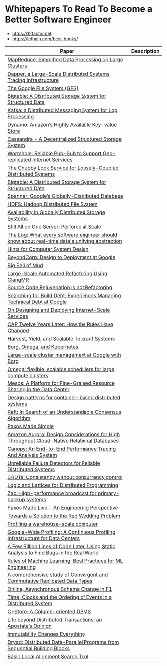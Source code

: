 # Whitepapers To Read To Become a Better Software Engineer

- https://12factor.net
- https://lethain.com/best-books/

| Paper | Description | 
|-------|------------|
| [MapReduce: Simplified Data Processing on Large Clusters](https://static.googleusercontent.com/media/research.google.com/en//archive/mapreduce-osdi04.pdf) |
| [Dapper, a Large-Scale Distributed Systems Tracing Infrastructure]() |
| [The Google File System (GFS)](https://storage.googleapis.com/gweb-research2023-media/pubtools/pdf/035fc972c796d33122033a0614bc94cff1527999.pdf) |
| [Bigtable: A Distributed Storage System for Structured Data](https://storage.googleapis.com/gweb-research2023-media/pubtools/pdf/68a74a85e1662fe02ff3967497f31fda7f32225c.pdf) |
| [Kafka: a Distributed Messaging System for Log Processing](https://s3.amazonaws.com/systemsandpapers/papers/Kafka.pdf) |
| [Dynamo: Amazon’s Highly Available Key-value Store](https://www.allthingsdistributed.com/2007/10/amazons_dynamo.html) |
| [Cassandra - A Decentralized Structured Storage System]() |
| [Wormhole: Reliable Pub-Sub to Support Geo-replicated Internet Services](https://s3.amazonaws.com/systemsandpapers/papers/wormhole.pdf)
| [The Chubby Lock Service for Loosely-Coupled Distributed Systems](https://storage.googleapis.com/gweb-research2023-media/pubtools/pdf/c64be13661eaea41dcc4fdd569be4858963b0bd3.pdf) |
| [Bigtable: A Distributed Storage System for Structured Data](https://static.googleusercontent.com/media/research.google.com/en//archive/bigtable-osdi06.pdf)|
| [Spanner: Google’s Globally-Distributed Database](https://static.googleusercontent.com/media/research.google.com/en//pubs/archive/44915.pdf) |
| [HDFS: Hadoop Distributed File System]() |
| [Availability in Globally Distributed Storage Systems](https://static.googleusercontent.com/media/research.google.com/en//pubs/archive/36737.pdf) |
| [Still All on One Server: Perforce at Scale](https://static.googleusercontent.com/media/research.google.com/en//pubs/archive/39983.pdf)
| [The Log: What every software engineer should know about real-time data's unifying abstraction](https://engineering.linkedin.com/distributed-systems/log-what-every-software-engineer-should-know-about-real-time-datas-unifying)
| [Hints for Computer System Design](https://s3.amazonaws.com/systemsandpapers/papers/acrobat-17.pdf) |
| [BeyondCorp: Design to Deployment at Google](https://static.googleusercontent.com/media/research.google.com/en//pubs/archive/44860.pdf)
| [Big Ball of Mud](https://s3.amazonaws.com/systemsandpapers/papers/bigballofmud.pdf) |
| [Large-Scale Automated Refactoring Using ClangMR](https://static.googleusercontent.com/media/research.google.com/en//pubs/archive/41342.pdf)
| [Source Code Rejuvenation is not Refactoring](https://s3.amazonaws.com/systemsandpapers/papers/sofsem10.pdf) |
| [Searching for Build Debt: Experiences Managing Technical Debt at Google](https://static.googleusercontent.com/media/research.google.com/en//pubs/archive/37755.pdf) |
| [On Designing and Deploying Internet-Scale Services](https://s3.amazonaws.com/systemsandpapers/papers/hamilton.pdf) |
| [CAP Twelve Years Later: How the Rules Have Changed]() |
| [Harvest, Yield, and Scalable Tolerant Systems](https://s3.amazonaws.com/systemsandpapers/papers/FOX_Brewer_99-Harvest_Yield_and_Scalable_Tolerant_Systems.pdf) |
| [Borg, Omega, and Kubernetes](https://dl.acm.org/doi/10.1145/2898442.2898444) |
| [Large-scale cluster management at Google with Borg](https://s3.amazonaws.com/systemsandpapers/papers/borg.pdf) |
| [Omega: flexible, scalable schedulers for large compute clusters](https://s3.amazonaws.com/systemsandpapers/papers/omega.pdf) |
| [Mesos: A Platform for Fine-Grained Resource Sharing in the Data Center](https://s3.amazonaws.com/systemsandpapers/papers/mesos.pdf) |
| [Design patterns for container-based distributed systems](https://s3.amazonaws.com/systemsandpapers/papers/design-container-based-systems.pdf)
| [Raft: In Search of an Understandable Consensus Algorithm](https://s3.amazonaws.com/systemsandpapers/papers/raft.pdf)
| [Paxos Made Simple]() 
| [Amazon Aurora: Design Considerations for High Throughput Cloud-Native Relational Databases]() 
| [Canopy: An End-to-End Performance Tracing And Analysis System]() 
| [Unreliable Failure Detectors for Reliable Distributed Systems]() 
| [CRDTs: Consistency without concurrency control]()
| [Logic and Lattices for Distributed Programming]()
| [Zab: High-performance broadcast for primary-backup systems]()
| [Paxos Made Live - An Engineering Perspective]()
| [Towards a Solution to the Red Wedding Problem]()
| [Profiling a warehouse-scale computer]()
| [Google-Wide Profiling: A Continuous Profiling Infrastructure for Data Centers]()
| [A Few Billion Lines of Code Later: Using Static Analysis to Find Bugs in the Real World]()
| [Rules of Machine Learning: Best Practices for ML Engineering]()
| [A comprehensive study of Convergent and Commutative Replicated Data Types]()
| [Online, Asynchronous Schema Change in F1]()
| [Time, Clocks and the Ordering of Events in a Distributed System]()
| [C-Store: A Column-oriented DBMS]()
| [Life beyond Distributed Transactions: an Apostate’s Opinion]()
| [Immutability Changes Everything]()
| [Dryad: Distributed Data-Parallel Programs from Sequential Building Blocks]()
| [Basic Local Alignment Search Tool]()
